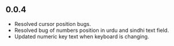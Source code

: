 ## 0.0.4

* Resolved cursor position bugs.
* Resolved bug of numbers position in urdu and sindhi text field.
* Updated numeric key text when keyboard is changing.
